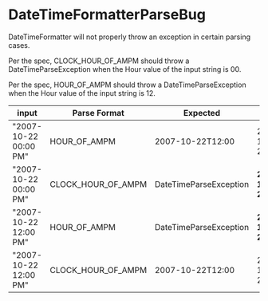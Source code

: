 # DateTimeFormatterParseBug

DateTimeFormatter will not properly throw an exception in certain parsing cases.  

Per the spec, CLOCK_HOUR_OF_AMPM should throw a DateTimeParseException when the Hour value of the input string is 00.  

Per the spec, HOUR_OF_AMPM should throw a DateTimeParseException when the Hour value of the input string is 12.  

|      input             |   Parse Format     |   Expected             | Actual            |
|------------------------|--------------------|------------------------|-------------------|
|"2007-10-22 00:00 PM"   | HOUR_OF_AMPM       | 2007-10-22T12:00       | 2007-10-22T12:00  |
|"2007-10-22 00:00 PM"   | CLOCK_HOUR_OF_AMPM | DateTimeParseException | **2007-10-22T12:00** |
|"2007-10-22 12:00 PM"   | HOUR_OF_AMPM       | DateTimeParseException | **2007-10-23T00:00** |
|"2007-10-22 12:00 PM"   | CLOCK_HOUR_OF_AMPM | 2007-10-22T12:00       | 2007-10-22T12:00  |
